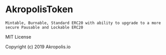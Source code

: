 # AkropolisToken
	Mintable, Burnable, Standard ERC20 with ability to upgrade to a more secure Pausable and Lockable ERC20
	
MIT License

Copyright (c) 2019 Akropolis.io
